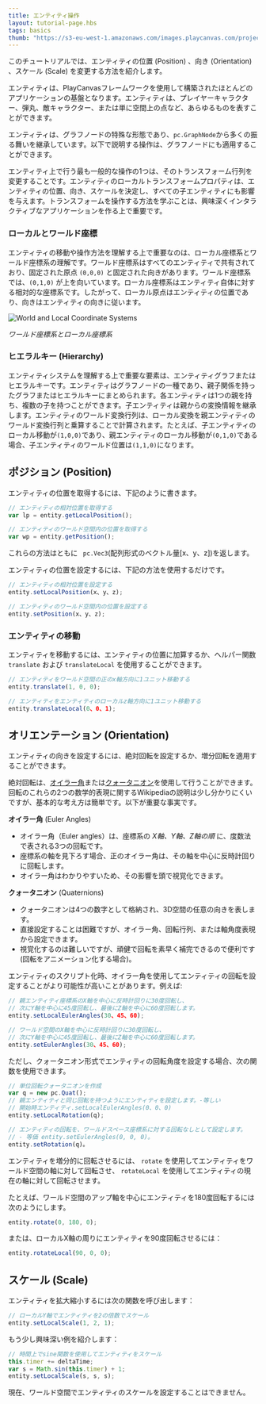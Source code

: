 ```yaml
---
title: エンティティ操作
layout: tutorial-page.hbs
tags: basics
thumb: "https://s3-eu-west-1.amazonaws.com/images.playcanvas.com/projects/12/186/KM6GIE-image-75.jpg"
---
```


このチュートリアルでは、エンティティの位置 (Position) 、向き (Orientation) 、スケール (Scale) を変更する方法を紹介します。

エンティティは、PlayCanvasフレームワークを使用して構築されたほとんどのアプリケーションの基盤となります。エンティティは、プレイヤーキャラクター、弾丸、敵キャラクター、または単に空間上の点など、あらゆるものを表すことができます。

エンティティは、グラフノードの特殊な形態であり、`pc.GraphNode`から多くの振る舞いを継承しています。以下で説明する操作は、グラフノードにも適用することができます。

エンティティ上で行う最も一般的な操作の1つは、そのトランスフォーム行列を変更することです。エンティティのローカルトランスフォームプロパティは、エンティティの位置、向き、スケールを決定し、すべての子エンティティにも影響を与えます。トランスフォームを操作する方法を学ぶことは、興味深くインタラクティブなアプリケーションを作る上で重要です。

### ローカルとワールド座標

エンティティの移動や操作方法を理解する上で重要なのは、ローカル座標系とワールド座標系の理解です。ワールド座標系はすべてのエンティティで共有されており、固定された原点 `(0,0,0)` と固定された向きがあります。ワールド座標系では、`(0,1,0)` が上を向いています。ローカル座標系はエンティティ自体に対する相対的な座標系です。したがって、ローカル原点はエンティティの位置であり、向きはエンティティの向きに従います。

![World and Local Coordinate Systems](/images/tutorials/world-and-local.png)

*ワールド座標系とローカル座標系*

### ヒエラルキー (Hierarchy)

エンティティシステムを理解する上で重要な要素は、エンティティグラフまたはヒエラルキーです。エンティティはグラフノードの一種であり、親子関係を持ったグラフまたはヒエラルキーにまとめられます。各エンティティは1つの親を持ち、複数の子を持つことができます。子エンティティは親からの変換情報を継承します。エンティティのワールド変換行列は、ローカル変換を親エンティティのワールド変換行列と乗算することで計算されます。たとえば、子エンティティのローカル移動が`(1,0,0)`であり、親エンティティのローカル移動が`(0,1,0)`である場合、子エンティティのワールド位置は`(1,1,0)`になります。

## ポジション (Position)

エンティティの位置を取得するには、下記のように書きます。

```javascript
// エンティティの相対位置を取得する
var lp = entity.getLocalPosition();

// エンティティのワールド空間内の位置を取得する
var wp = entity.getPosition();
```

これらの方法はともに ` pc.Vec3`(配列形式のベクトル量[x、y、z])を返します。

エンティティの位置を設定するには、下記の方法を使用するだけです。

```javascript
// エンティティの相対位置を設定する
entity.setLocalPosition(x、y、z);

// エンティティのワールド空間内の位置を設定する
entity.setPosition(x、y、z);
```

### エンティティの移動

エンティティを移動するには、エンティティの位置に加算するか、ヘルパー関数 `translate` および `translateLocal` を使用することができます。

```javascript
// エンティティをワールド空間の正のx軸方向に1ユニット移動する
entity.translate(1, 0, 0);

// エンティティをエンティティのローカルz軸方向に1ユニット移動する
entity.translateLocal(0、0、1);
```

## オリエンテーション (Orientation)

エンティティの向きを設定するには、絶対回転を設定するか、増分回転を適用することができます。

絶対回転は、[オイラー角][1]または[クォータニオン][2]を使用して行うことができます。回転のこれらの2つの数学的表現に関するWikipediaの説明は少し分かりにくいですが、基本的な考え方は簡単です。以下が重要な事実です。

**オイラー角** (Euler Angles)

* オイラー角（Euler angles）は、座標系の *X軸、Y軸、Z軸の順* に、度数法で表される3つの回転です。
* 座標系の軸を見下ろす場合、正のオイラー角は、その軸を中心に反時計回りに回転します。
* オイラー角はわかりやすいため、その影響を頭で視覚化できます。

**クォータニオン** (Quaternions)

* クォータニオンは4つの数字として格納され、3D空間の任意の向きを表します。
* 直接設定することは困難ですが、オイラー角、回転行列、または軸角度表現から設定できます。
* 視覚化するのは難しいですが、頑健で回転を素早く補完できるので便利です(回転をアニメーション化する場合)。

エンティティのスクリプト化時、オイラー角を使用してエンティティの回転を設定することがより可能性が高いことがあります。例えば:

```javascript
// 親エンティティ座標系のX軸を中心に反時計回りに30度回転し、
// 次にY軸を中心に45度回転し、最後にZ軸を中心に60度回転します。
entity.setLocalEulerAngles(30、45、60);

// ワールド空間のX軸を中心に反時計回りに30度回転し、
// 次にY軸を中心に45度回転し、最後にZ軸を中心に60度回転します。
entity.setEulerAngles(30、45、60);
```

ただし、クォータニオン形式でエンティティの回転角度を設定する場合、次の関数を使用できます。

```javascript
// 単位回転クォータニオンを作成
var q = new pc.Quat();
// 親エンティティと同じ回転を持つようにエンティティを設定します。-等しい
// 開始時エンティティ.setLocalEulerAngles(0、0、0)
entity.setLocalRotation(q);

// エンティティの回転を、ワールドスペース座標系に対する回転なしとして設定します。
// - 等価 entity.setEulerAngles(0, 0, 0)。
entity.setRotation(q)。
```

エンティティを増分的に回転させるには、 `rotate` を使用してエンティティをワールド空間の軸に対して回転させ、 `rotateLocal` を使用してエンティティの現在の軸に対して回転させます。

たとえば、ワールド空間のアップ軸を中心にエンティティを180度回転するには次のようにします。

```javascript
entity.rotate(0, 180, 0);
```

または、ローカルX軸の周りにエンティティを90度回転させるには：

```javascript
entity.rotateLocal(90, 0, 0);
```

## スケール (Scale)

エンティティを拡大縮小するには次の関数を呼び出します：

```javascript
// ローカルY軸でエンティティを2の倍数でスケール
entity.setLocalScale(1, 2, 1);
```

もう少し興味深い例を紹介します：

```javascript
// 時間上でsine関数を使用してエンティティをスケール
this.timer += deltaTime;
var s = Math.sin(this.timer) + 1;
entity.setLocalScale(s, s, s);
```

現在、ワールド空間でエンティティのスケールを設定することはできません。

[1]: https://en.wikipedia.org/wiki/Euler_angles
[2]: https://en.wikipedia.org/wiki/Quaternion
